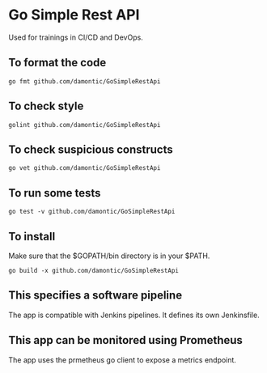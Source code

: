# Go Simple Rest API

Used for trainings in CI/CD and DevOps.

## To format the code

```shell
go fmt github.com/damontic/GoSimpleRestApi
```

## To check style

```shell
golint github.com/damontic/GoSimpleRestApi
```

## To check suspicious constructs

```shell
go vet github.com/damontic/GoSimpleRestApi
```

## To run some tests

```shell
go test -v github.com/damontic/GoSimpleRestApi
```

## To install

Make sure that the $GOPATH/bin directory is in your $PATH.

```shell
go build -x github.com/damontic/GoSimpleRestApi
```

## This specifies a software pipeline

The app is compatible with Jenkins pipelines. It defines its own Jenkinsfile.

## This app can be monitored using Prometheus

The app uses the prmetheus go client to expose a metrics endpoint.

